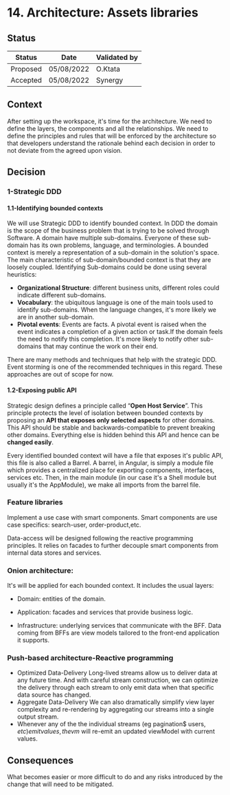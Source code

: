 # 14. Architecture: Assets libraries

## Status

|Status|Date|Validated by|
|------|----|------------|
|Proposed|05/08/2022|O.Ktata|
|Accepted|05/08/2022|Synergy|

## Context

After setting up the workspace, it's time for the architecture. We need to define the layers, the components and all the relationships. We need to define the principles and rules that will be enforced by the architecture so that developers understand the rationale behind each decision in order to not deviate from the agreed upon vision.


## Decision

### 1-Strategic DDD
#### 1.1-Identifying bounded contexts
We will use Strategic DDD to identify bounded context. In DDD the domain is the scope of the business problem that is trying to be solved through Software. A domain have multiple sub-domains. Everyone of these sub-domain has its own problems, language, and terminologies. A bounded context is merely a representation of a sub-domain in the solution's space. The main characteristic of sub-domain/bounded context is that they are loosely coupled. Identifying Sub-domains could be done using several heuristics: 

- **Organizational Structure**: different business units, different roles could indicate different sub-domains.
- **Vocabulary**: the ubiquitous language is one of the main tools used to identify sub-domains. When the language changes, it's more likely we are in another sub-domain.
- **Pivotal events**: Events are facts. A pivotal event is raised when the event indicates a completion of a given action or task.If the domain feels the need to notify this completion. It's more likely to notify other sub-domains that may continue the work on their end.

There are many methods and techniques that help with the strategic DDD. Event storming is one of the recommended techniques in this regard. These approaches are out of scope for now.
#### 1.2-Exposing public API
Strategic design defines a principle called “**Open Host Service**”. This principle protects the level of isolation between bounded contexts by proposing an **API that exposes only selected aspects** for other domains. This API should be stable and backwards-compatible to prevent breaking other domains. Everything else is hidden behind this API and hence can be **changed easily**.

Every identified bounded context will have a file that exposes it's public API, this file is also called a Barrel.
A barrel, in Angular, is simply a module file which provides a centralized place for exporting components, interfaces, services etc. Then, in the main module (in our case it's a Shell module but usually it's the AppModule), we make all imports from the barrel file. 


### Feature libraries
Implement a use case with smart components. Smart components are use case specifics: search-user, order-product,etc.

Data-access will be designed following the reactive programming principles. It relies on facades to further decouple smart components from internal data stores and services.

### Onion architecture:
It's will be applied for each bounded context. It includes the usual layers: 
- Domain: entities of the domain.
- Application: facades and services that provide business logic.

- Infrastructure: underlying services that communicate with the BFF. Data coming from BFFs are view models tailored to the front-end application it supports.

### Push-based architecture-Reactive programming
- Optimized Data-Delivery
Long-lived streams allow us to deliver data at any future time. And with careful stream construction, we can optimize the delivery through each stream to only emit data when that specific data source has changed.
- Aggregate Data-Delivery
We can also dramatically simplify view layer complexity and re-rendering by aggregating our streams into a single output stream.
- Whenever any of the the individual streams (eg pagination$ users$, etc) emit values, the vm$ will re-emit an updated viewModel with current values.









## Consequences

What becomes easier or more difficult to do and any risks introduced by the change that will need to be mitigated.
